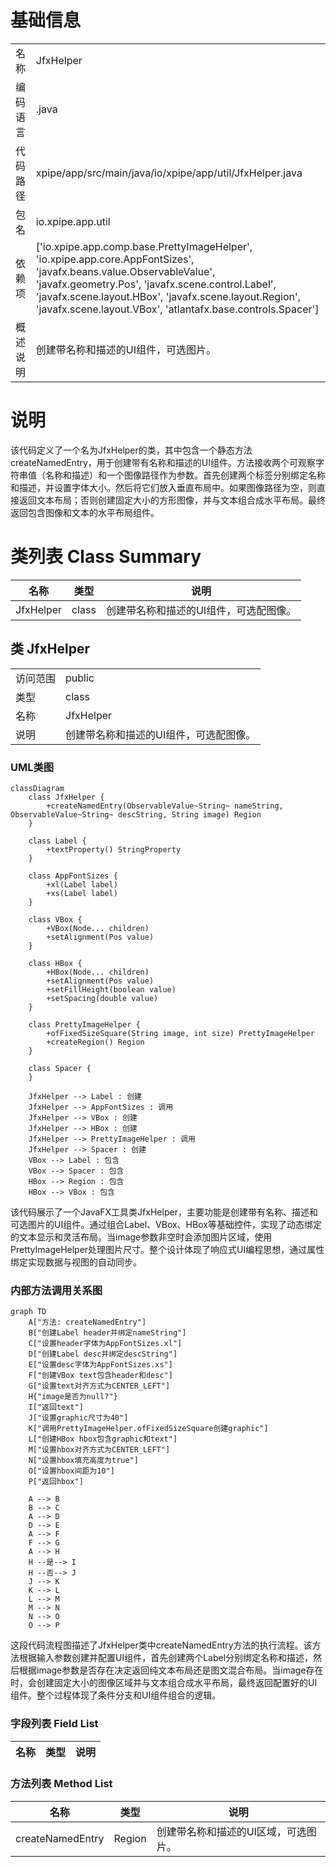 # 基础信息

|      |      |
|------|------|
| 名称 | JfxHelper |
| 编码语言 | .java |
| 代码路径 | xpipe/app/src/main/java/io/xpipe/app/util/JfxHelper.java |
| 包名 | io.xpipe.app.util |
| 依赖项 | ['io.xpipe.app.comp.base.PrettyImageHelper', 'io.xpipe.app.core.AppFontSizes', 'javafx.beans.value.ObservableValue', 'javafx.geometry.Pos', 'javafx.scene.control.Label', 'javafx.scene.layout.HBox', 'javafx.scene.layout.Region', 'javafx.scene.layout.VBox', 'atlantafx.base.controls.Spacer'] |
| 概述说明 | 创建带名称和描述的UI组件，可选图片。 |

# 说明

该代码定义了一个名为JfxHelper的类，其中包含一个静态方法createNamedEntry，用于创建带有名称和描述的UI组件。方法接收两个可观察字符串值（名称和描述）和一个图像路径作为参数。首先创建两个标签分别绑定名称和描述，并设置字体大小。然后将它们放入垂直布局中。如果图像路径为空，则直接返回文本布局；否则创建固定大小的方形图像，并与文本组合成水平布局。最终返回包含图像和文本的水平布局组件。

# 类列表 Class Summary

| 名称   | 类型  | 说明 |
|-------|------|-------------|
| JfxHelper | class | 创建带名称和描述的UI组件，可选配图像。 |



## 类 JfxHelper

|      |      |
|------|------|
| 访问范围 | public |
| 类型 | class |
| 名称 | JfxHelper |
| 说明 | 创建带名称和描述的UI组件，可选配图像。 |


### UML类图

```mermaid
classDiagram
    class JfxHelper {
        +createNamedEntry(ObservableValue~String~ nameString, ObservableValue~String~ descString, String image) Region
    }

    class Label {
        +textProperty() StringProperty
    }

    class AppFontSizes {
        +xl(Label label)
        +xs(Label label)
    }

    class VBox {
        +VBox(Node... children)
        +setAlignment(Pos value)
    }

    class HBox {
        +HBox(Node... children)
        +setAlignment(Pos value)
        +setFillHeight(boolean value)
        +setSpacing(double value)
    }

    class PrettyImageHelper {
        +ofFixedSizeSquare(String image, int size) PrettyImageHelper
        +createRegion() Region
    }

    class Spacer {
    }

    JfxHelper --> Label : 创建
    JfxHelper --> AppFontSizes : 调用
    JfxHelper --> VBox : 创建
    JfxHelper --> HBox : 创建
    JfxHelper --> PrettyImageHelper : 调用
    JfxHelper --> Spacer : 创建
    VBox --> Label : 包含
    VBox --> Spacer : 包含
    HBox --> Region : 包含
    HBox --> VBox : 包含
```

该代码展示了一个JavaFX工具类JfxHelper，主要功能是创建带有名称、描述和可选图片的UI组件。通过组合Label、VBox、HBox等基础控件，实现了动态绑定的文本显示和灵活布局。当image参数非空时会添加图片区域，使用PrettyImageHelper处理图片尺寸。整个设计体现了响应式UI编程思想，通过属性绑定实现数据与视图的自动同步。


### 内部方法调用关系图

```mermaid
graph TD
    A["方法: createNamedEntry"]
    B["创建Label header并绑定nameString"]
    C["设置header字体为AppFontSizes.xl"]
    D["创建Label desc并绑定descString"]
    E["设置desc字体为AppFontSizes.xs"]
    F["创建VBox text包含header和desc"]
    G["设置text对齐方式为CENTER_LEFT"]
    H{"image是否为null?"}
    I["返回text"]
    J["设置graphic尺寸为40"]
    K["调用PrettyImageHelper.ofFixedSizeSquare创建graphic"]
    L["创建HBox hbox包含graphic和text"]
    M["设置hbox对齐方式为CENTER_LEFT"]
    N["设置hbox填充高度为true"]
    O["设置hbox间距为10"]
    P["返回hbox"]

    A --> B
    B --> C
    A --> D
    D --> E
    A --> F
    F --> G
    A --> H
    H --是--> I
    H --否--> J
    J --> K
    K --> L
    L --> M
    M --> N
    N --> O
    O --> P
```

这段代码流程图描述了JfxHelper类中createNamedEntry方法的执行流程。该方法根据输入参数创建并配置UI组件，首先创建两个Label分别绑定名称和描述，然后根据image参数是否存在决定返回纯文本布局还是图文混合布局。当image存在时，会创建固定大小的图像区域并与文本组合成水平布局，最终返回配置好的UI组件。整个过程体现了条件分支和UI组件组合的逻辑。

### 字段列表 Field List

| 名称  | 类型  | 说明 |
|-------|-------|------|

### 方法列表 Method List

| 名称  | 类型  | 说明 |
|-------|-------|------|
| createNamedEntry | Region | 创建带名称和描述的UI区域，可选图片。 |




